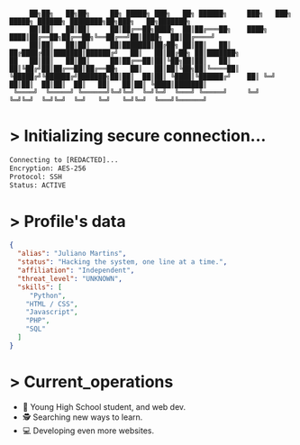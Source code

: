 ```ascii

     ██╗██╗   ██╗██╗     ██╗ █████╗ ███╗   ██╗ ██████╗     ███╗   ███╗ █████╗ ██████╗ ████████╗██╗███╗   ██╗███████╗
     ██║██║   ██║██║     ██║██╔══██╗████╗  ██║██╔═══██╗    ████╗ ████║██╔══██╗██╔══██╗╚══██╔══╝██║████╗  ██║██╔════╝
     ██║██║   ██║██║     ██║███████║██╔██╗ ██║██║   ██║    ██╔████╔██║███████║██████╔╝   ██║   ██║██╔██╗ ██║███████╗
██   ██║██║   ██║██║     ██║██╔══██║██║╚██╗██║██║   ██║    ██║╚██╔╝██║██╔══██║██╔══██╗   ██║   ██║██║╚██╗██║╚════██║
╚█████╔╝╚██████╔╝███████╗██║██║  ██║██║ ╚████║╚██████╔╝    ██║ ╚═╝ ██║██║  ██║██║  ██║   ██║   ██║██║ ╚████║███████║
 ╚════╝  ╚═════╝ ╚══════╝╚═╝╚═╝  ╚═╝╚═╝  ╚═══╝ ╚═════╝     ╚═╝     ╚═╝╚═╝  ╚═╝╚═╝  ╚═╝   ╚═╝   ╚═╝╚═╝  ╚═══╝╚══════╝

```

# > Initializing secure connection...
```txt
Connecting to [REDACTED]...
Encryption: AES-256
Protocol: SSH
Status: ACTIVE
```

# > Profile's data
```json
{
  "alias": "Juliano Martins",
  "status": "Hacking the system, one line at a time.",
  "affiliation": "Independent",
  "threat_level": "UNKNOWN",
  "skills": [
     "Python",
    "HTML / CSS",
    "Javascript",
    "PHP",
    "SQL"
  ]
}
```

# > Current_operations

- 🌿 Young High School student, and web dev.
- 🕵️ Searching new ways to learn.
- 💻 Developing even more websites.
